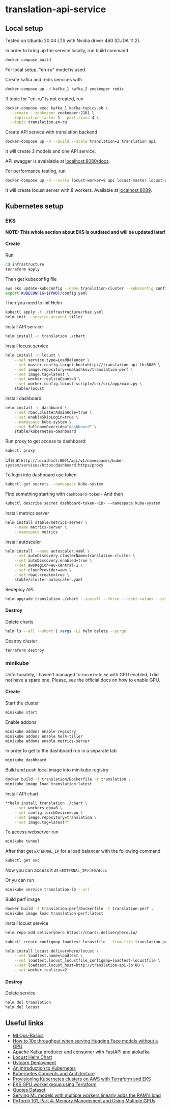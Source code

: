 # translation-api-service

## Local setup

Tested on Ubuntu 20.04 LTS with Nvidia driver 460 (CUDA 11.2).

In order to bring up the service locally, run build command
```bash
docker-compose build
```

For local setup, "en-ru" model is used.

Create kafka and redis services with
```bash
docker-compose up -d kafka_1 kafka_2 zookeeper redis
```

If topic for "en-ru" is not created, run
```bash
docker-compose exec kafka_1 kafka-topics.sh \
  --create --zookeeper zookeeper:2181 \
  --replication-factor 1 --partitions 4 \
  --topic translation.en-ru
```

Create API service with translation backend
```bash
docker-compose up -d --build --scale translation=2 translation api
```

It will create 2 models and one API service.

API swagger is avaialable at [localhost:8080/docs](localhost:8080/docs).

For performance testing, run
```bash
docker-compose up -d --scale locust-worker=8 api locust-master locust-worker
```

It will create locust server with 8 workers. Available at [localhost:8089](localhost:8089).

## Kubernetes setup

### EKS

**NOTE: This whole section about EKS is outdated and will be updated later!**

#### Create

Run
```bash
cd infrastructure
terraform apply
```

Then get kubeconfig file
```bash
aws eks update-kubeconfig --name translation-cluster --kubeconfig config.yaml
export KUBECONFIG=${PWD}/config.yaml
```

Then you need to init Helm
```bash
kubectl apply -f ./infrastructure/rbac.yaml
helm init --service-account tiller
```

Install API service
```bash
helm install -n translation ./chart
```

Install locust service
```bash
helm install -n locust \
    --set service.type=LoadBalancer \
    --set master.config.target-host=http://translation-api-lb:8080 \
    --set image.repository=vmalashkov/translation-perf \
    --set image.tag=latest \
    --set worker.replicaCount=3 \
    --set worker.config.locust-script=/usr/src/app/main.py \
    stable/locust
```

Install dashboard
```bash
helm install -n dashboard \
    --set rbac.clusterAdminRole=true \
    --set enableSkipLogin=true \
    --namespace kube-system \
    --set fullnameOverride="dashboard" \
    stable/kubernetes-dashboard
```

Run proxy to get access to dashboard:
```bash
kubectl proxy
```

UI is at
`http://localhost:8001/api/v1/namespaces/kube-system/services/https:dashboard:https/proxy`

To login into dashboard use token
```bash
kubectl get secrets --namespace kube-system
```

Find something starting with `dashboard-token-`
And then
```bash
kubectl describe secret dashboard-token-<ID> --namespace kube-system
```

Install metrics server
```bash
helm install stable/metrics-server \
    --name metrics-server \
    --namespace metrics
```

Install autoscaler
```bash
helm install --name autoscaler.yaml \
    --set autoDiscovery.clusterName=translation-cluster \
    --set autoDiscovery.enabled=true \
    --set awsRegion=eu-central-1 \
    --set cloudProvider=aws \
    --set rbac.create=true \
    stable/cluster-autoscaler.yaml
```

Redeploy API:
```bash
helm upgrade translation ./chart --install --force --reset-values --set image.pullPolicy=Always
```

#### Destroy

Delete charts
```bash
helm ls --all --short | xargs -L1 helm delete --purge
```

Destroy cluster
```bash
terraform destroy
```

### minikube

Unfortunately, I haven't managed to run `minikube` with GPU enabled, I did not have a spare one. Please,
see the official docs on how to enable GPU.

#### Create

Start the cluster
```bash
minikube start
```

Enable addons
```bash
minikube addons enable registry
minikube addons enable helm-tiller
minikube addons enable metrics-server
```

In order to get to the dashboard run in a separate tab
```bash
minikube dashboard
```

Build and push local image into minikube registry
```bash
docker build -f translation/Dockerfile -t translation .
minikube image load translation:latest
```

Install API chart
```bash
**helm install translation ./chart \
    --set workers.gpu=0 \
    --set config.torchDevice=cpu \
    --set image.repository=translation \
    --set image.tag=latest**
```

To access webserver run
```bash
minikube tunnel
```

After that get `EXTERNAL_IP` for a load balancer with the following command
```bash
kubectl get svc
```

Now you can access it at `<EXTERNAL_IP>:80/docs`

Or yu can run
```bash
minikube service translation-lb --url
```


Build perf image
```bash
docker build -f translation-perf/Dockerfile -t translation-perf .
minikube image load translation-perf:latest
```

Install locust service
```bash
helm repo add deliveryhero https://charts.deliveryhero.io/

kubectl create configmap loadtest-locustfile --from-file translation-perf/main.py

helm install locust deliveryhero/locust \
    --set loadtest.name=loadtest \
    --set loadtest.locust_locustfile_configmap=loadtest-locustfile \
    --set loadtest.locust_host=http://translation-api-lb:80 \
    --set worker.replicas=2
```

#### Destroy

Delete service
```bash
helm del translation
helm del locust
```


## Useful links

* [MLOps-Basics](https://github.com/graviraja/MLOps-Basics)
* [How to 10x throughput when serving Hugging Face models without a GPU](https://www.comet.ml/site/how-to-10x-throughput-when-serving-hugging-face-models-without-a-gpu/)
* [Apache Kafka producer and consumer with FastAPI and aiokafka](https://iwpnd.pw/articles/2020-03/apache-kafka-fastapi-geostream)
* [Locust Helm Chart](https://github.com/deliveryhero/helm-charts/tree/master/stable/locust)
* [Uvicorn Deployment](https://www.uvicorn.org/deployment/)
* [An introduction to Kubernetes](https://www.jeremyjordan.me/kubernetes/amp/)
* [Kubernetes Concepts and Architecture](https://platform9.com/blog/kubernetes-enterprise-chapter-2-kubernetes-architecture-concepts/)
* [Provisioning Kubernetes clusters on AWS with Terraform and EKS](https://learnk8s.io/terraform-eks)
* [EKS GPU worker group using Terraform](https://stackoverflow.com/questions/65774363/eks-gpu-worker-group-using-terraform)
* [Quotes Dataset](https://www.kaggle.com/akmittal/quotes-dataset)
* [Serving ML models with multiple workers linearly adds the RAM's load](https://github.com/tiangolo/fastapi/issues/2425#issuecomment-734790381)
* [PyTorch 101, Part 4: Memory Management and Using Multiple GPUs](https://blog.paperspace.com/pytorch-memory-multi-gpu-debugging/)
